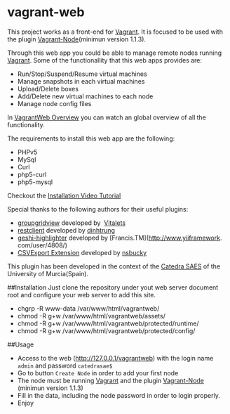 vagrant-web
============

This project works as a front-end for [Vagrant](http://www.vagrantup.com/). It is focused to be used with the plugin [Vagrant-Node](https://github.com/fjsanpedro/vagrant-node)(minimun version 1.1.3). 

Through this web app you could be able to manage remote nodes running [Vagrant](http://www.vagrantup.com/). Some of the functionallity that this web apps provides are:

* Run/Stop/Suspend/Resume virtual machines
* Manage snapshots in each virtual machines
* Upload/Delete boxes
* Add/Delete new virtual machines to each node
* Manage node config files

In [VagrantWeb Overview](https://www.youtube.com/watch?v=PslrNMAl_vU) you can watch an global overview of all the functionality.

The requirements to install this web app are the following:

* PHPv5
* MySql
* Curl
* php5-curl
* php5-mysql

Checkout the [Installation Video Tutorial](https://www.youtube.com/watch?v=FzZ3gkv7Rdo)

Special thanks to the following authors for their useful plugins:

* [groupgridview](http://www.yiiframework.com/extension/groupgridview/) developed by  [Vitalets](http://www.yiiframework.com/user/56359/)
* [restclient](http://www.yiiframework.com/extension/restclient/) developed by [dinhtrung](http://www.yiiframework.com/user/26195/)
* [geshi-highlighter](http://www.yiiframework.com/extension/geshi-highlighter/) developed by [Francis.TM](http://www.yiiframework.
com/user/4808/)
* [CSVExport Extension](http://www.yiiframework.com/extension/csvexport/) developed by [nsbucky](http://www.yiiframework.com/user/5409/)


This plugin has been developed in the context of the [Catedra SAES](http://www.catedrasaes.org) of the University of Murcia(Spain).

##Installation
Just clone the repository under yout web server document root and configure your web server to add this site.

* chgrp -R www-data /var/www/html/vagrantweb/
* chmod -R g+w /var/www/html/vagrantweb/assets/
* chmod -R g+w /var/www/html/vagrantweb/protected/runtime/
* chmod -R g+w /var/www/html/vagrantweb/protected/config/



##Usage

* Access to the web (http://127.0.0.1/vagrantweb) with the login name `admin` and password `catedrasae$`
* Go to button `Create Node` in order to add your first node
* The node must be running [Vagrant](http://www.vagrantup.com/) and the plugin [Vagrant-Node](https://github.com/fjsanpedro/vagrant-node) (minimun version 1.1.3)
* Fill in the data, including the node password in order to login properly.
* Enjoy




